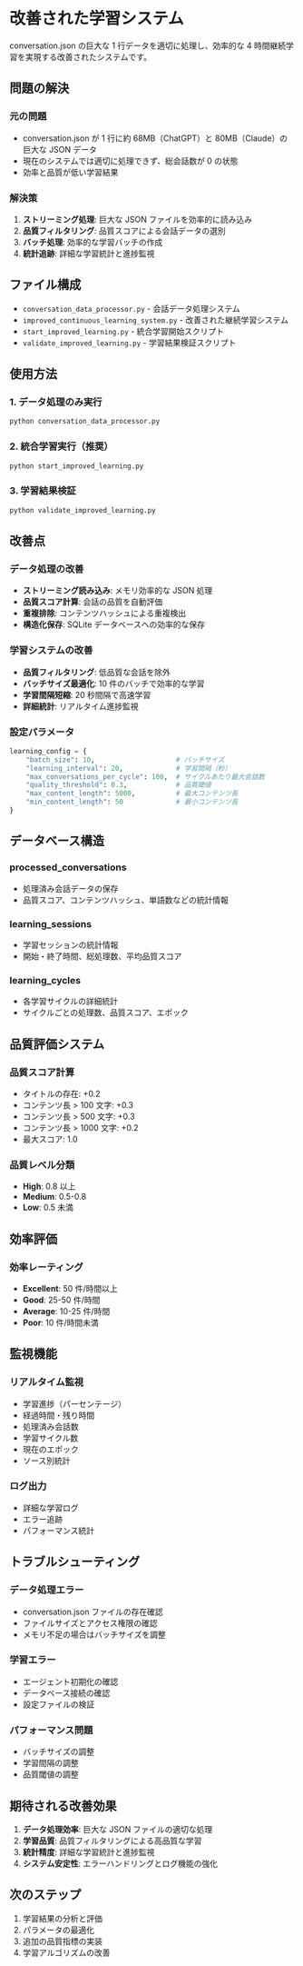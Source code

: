 # 改善された学習システム

conversation.json の巨大な 1 行データを適切に処理し、効率的な 4 時間継続学習を実現する改善されたシステムです。

## 問題の解決

### 元の問題

- conversation.json が 1 行に約 68MB（ChatGPT）と 80MB（Claude）の巨大な JSON データ
- 現在のシステムでは適切に処理できず、総会話数が 0 の状態
- 効率と品質が低い学習結果

### 解決策

1. **ストリーミング処理**: 巨大な JSON ファイルを効率的に読み込み
2. **品質フィルタリング**: 品質スコアによる会話データの選別
3. **バッチ処理**: 効率的な学習バッチの作成
4. **統計追跡**: 詳細な学習統計と進捗監視

## ファイル構成

- `conversation_data_processor.py` - 会話データ処理システム
- `improved_continuous_learning_system.py` - 改善された継続学習システム
- `start_improved_learning.py` - 統合学習開始スクリプト
- `validate_improved_learning.py` - 学習結果検証スクリプト

## 使用方法

### 1. データ処理のみ実行

```bash
python conversation_data_processor.py
```

### 2. 統合学習実行（推奨）

```bash
python start_improved_learning.py
```

### 3. 学習結果検証

```bash
python validate_improved_learning.py
```

## 改善点

### データ処理の改善

- **ストリーミング読み込み**: メモリ効率的な JSON 処理
- **品質スコア計算**: 会話の品質を自動評価
- **重複排除**: コンテンツハッシュによる重複検出
- **構造化保存**: SQLite データベースへの効率的な保存

### 学習システムの改善

- **品質フィルタリング**: 低品質な会話を除外
- **バッチサイズ最適化**: 10 件のバッチで効率的な学習
- **学習間隔短縮**: 20 秒間隔で高速学習
- **詳細統計**: リアルタイム進捗監視

### 設定パラメータ

```python
learning_config = {
    "batch_size": 10,                    # バッチサイズ
    "learning_interval": 20,             # 学習間隔（秒）
    "max_conversations_per_cycle": 100,  # サイクルあたり最大会話数
    "quality_threshold": 0.3,            # 品質閾値
    "max_content_length": 5000,          # 最大コンテンツ長
    "min_content_length": 50             # 最小コンテンツ長
}
```

## データベース構造

### processed_conversations

- 処理済み会話データの保存
- 品質スコア、コンテンツハッシュ、単語数などの統計情報

### learning_sessions

- 学習セッションの統計情報
- 開始・終了時間、総処理数、平均品質スコア

### learning_cycles

- 各学習サイクルの詳細統計
- サイクルごとの処理数、品質スコア、エポック

## 品質評価システム

### 品質スコア計算

- タイトルの存在: +0.2
- コンテンツ長 > 100 文字: +0.3
- コンテンツ長 > 500 文字: +0.3
- コンテンツ長 > 1000 文字: +0.2
- 最大スコア: 1.0

### 品質レベル分類

- **High**: 0.8 以上
- **Medium**: 0.5-0.8
- **Low**: 0.5 未満

## 効率評価

### 効率レーティング

- **Excellent**: 50 件/時間以上
- **Good**: 25-50 件/時間
- **Average**: 10-25 件/時間
- **Poor**: 10 件/時間未満

## 監視機能

### リアルタイム監視

- 学習進捗（パーセンテージ）
- 経過時間・残り時間
- 処理済み会話数
- 学習サイクル数
- 現在のエポック
- ソース別統計

### ログ出力

- 詳細な学習ログ
- エラー追跡
- パフォーマンス統計

## トラブルシューティング

### データ処理エラー

- conversation.json ファイルの存在確認
- ファイルサイズとアクセス権限の確認
- メモリ不足の場合はバッチサイズを調整

### 学習エラー

- エージェント初期化の確認
- データベース接続の確認
- 設定ファイルの検証

### パフォーマンス問題

- バッチサイズの調整
- 学習間隔の調整
- 品質閾値の調整

## 期待される改善効果

1. **データ処理効率**: 巨大な JSON ファイルの適切な処理
2. **学習品質**: 品質フィルタリングによる高品質な学習
3. **統計精度**: 詳細な学習統計と進捗監視
4. **システム安定性**: エラーハンドリングとログ機能の強化

## 次のステップ

1. 学習結果の分析と評価
2. パラメータの最適化
3. 追加の品質指標の実装
4. 学習アルゴリズムの改善
